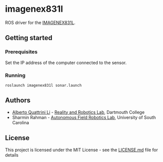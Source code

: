 # imagenex831l

ROS driver for the [IMAGENEX831L](https://imagenex.com/products/831l-pipe-profiling).

## Getting started

### Prerequisites

Set the IP address of the computer connected to the sensor.

### Running
```
roslaunch imagenex831l sonar.launch
```

## Authors

* [Alberto Quattrini Li](https://sites.google.com/view/albertoq) - [Reality and Robotics Lab](https://rlab.cs.dartmouth.edu), Dartmouth College
* Sharmin Rahman - [Autonomous Field Robotics Lab](https://afrl.cse.sc.edu), University of South Carolina

## License

This project is licensed under the MIT License - see the [LICENSE.md](LICENSE.md) file for details
